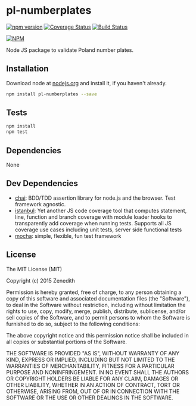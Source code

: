 # pl-numberplates
[![npm version](https://badge.fury.io/js/pl-numberplates.svg)](http://badge.fury.io/js/pl-numberplates)
[![Coverage Status](https://coveralls.io/repos/Zenedith/npm-pl-numberplates/badge.svg?branch=master)](https://coveralls.io/r/Zenedith/npm-pl-numberplates?branch=master)
[![Build Status](https://travis-ci.org/Zenedith/npm-pl-numberplates.svg?branch=master)](https://travis-ci.org/Zenedith/npm-pl-numberplates)

[![NPM](https://nodei.co/npm/pl-numberplates.png?downloads=true&stars=true)](https://nodei.co/npm/pl-numberplates/)

Node JS package to validate Poland number plates.

## Installation

Download node at [nodejs.org](http://nodejs.org) and install it, if you haven't already.

```sh
npm install pl-numberplates --save
```


## Tests

```sh
npm install
npm test
```

## Dependencies

None

## Dev Dependencies

- [chai](https://github.com/chaijs/chai): BDD/TDD assertion library for node.js and the browser. Test framework agnostic.
- [istanbul](https://github.com/gotwarlost/istanbul): Yet another JS code coverage tool that computes statement, line, function and branch coverage with module loader hooks to transparently add coverage when running tests. Supports all JS coverage use cases including unit tests, server side functional tests
- [mocha](https://github.com/mochajs/mocha): simple, flexible, fun test framework


## License
The MIT License (MIT)

Copyright (c) 2015 Zenedith

Permission is hereby granted, free of charge, to any person obtaining a copy
of this software and associated documentation files (the "Software"), to deal
in the Software without restriction, including without limitation the rights
to use, copy, modify, merge, publish, distribute, sublicense, and/or sell
copies of the Software, and to permit persons to whom the Software is
furnished to do so, subject to the following conditions:

The above copyright notice and this permission notice shall be included in all
copies or substantial portions of the Software.

THE SOFTWARE IS PROVIDED "AS IS", WITHOUT WARRANTY OF ANY KIND, EXPRESS OR
IMPLIED, INCLUDING BUT NOT LIMITED TO THE WARRANTIES OF MERCHANTABILITY,
FITNESS FOR A PARTICULAR PURPOSE AND NONINFRINGEMENT. IN NO EVENT SHALL THE
AUTHORS OR COPYRIGHT HOLDERS BE LIABLE FOR ANY CLAIM, DAMAGES OR OTHER
LIABILITY, WHETHER IN AN ACTION OF CONTRACT, TORT OR OTHERWISE, ARISING FROM,
OUT OF OR IN CONNECTION WITH THE SOFTWARE OR THE USE OR OTHER DEALINGS IN THE
SOFTWARE.